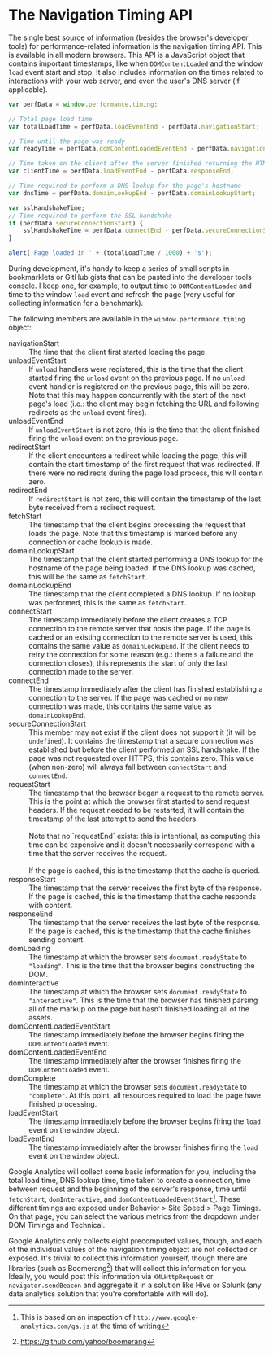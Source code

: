 # The Navigation Timing API

The single best source of information (besides the browser's developer tools) for performance-related information is the navigation timing API. This is available in all modern browsers. This API is a JavaScript object that contains important timestamps, like when `DOMContentLoaded` and the window `load` event start and stop. It also includes information on the times related to interactions with your web server, and even the user's DNS server (if applicable).

```js
var perfData = window.performance.timing;

// Total page load time
var totalLoadTime = perfData.loadEventEnd - perfData.navigationStart;

// Time until the page was ready
var readyTime = perfData.domContentLoadedEventEnd - perfData.navigationStart;

// Time taken on the client after the server finished returning the HTML
var clientTime = perfData.loadEventEnd - perfData.responseEnd;

// Time required to perform a DNS lookup for the page's hostname
var dnsTime = perfData.domainLookupEnd - perfData.domainLookupStart;

var sslHandshakeTime;
// Time required to perform the SSL handshake
if (perfData.secureConnectionStart) {
    sslHandshakeTime = perfData.connectEnd - perfData.secureConnectionStart;
}

alert('Page loaded in ' + (totalLoadTime / 1000) + 's');
```

During development, it's handy to keep a series of small scripts in bookmarklets or GitHub gists that can be pasted into the developer tools console. I keep one, for example, to output time to `DOMContentLoaded` and time to the window `load` event and refresh the page (very useful for collecting information for a benchmark).

The following members are available in the `window.performance.timing` object:

<dl>
    <dt>navigationStart</dt>
    <dd>The time that the client first started loading the page.</dd>
    <dt>unloadEventStart</dt>
    <dd>If <code>unload</code> handlers were registered, this is the time that the client started firing the <code>unload</code> event on the previous page. If no <code>unload</code> event handler is registered on the previous page, this will be zero. Note that this may happen concurrently with the start of the next page's load (i.e.: the client may begin fetching the URL and following redirects as the <code>unload</code> event fires).</dd>
    <dt>unloadEventEnd</dt>
    <dd>If <code>unloadEventStart</code> is not zero, this is the time that the client finished firing the <code>unload</code> event on the previous page.</dd>
    <dt>redirectStart</dt>
    <dd>If the client encounters a redirect while loading the page, this will contain the start timestamp of the first request that was redirected. If there were no redirects during the page load process, this will contain zero.</dd>
    <dt>redirectEnd</dt>
    <dd>If <code>redirectStart</code> is not zero, this will contain the timestamp of the last byte received from a redirect request.</dd>
    <dt>fetchStart</dt>
    <dd>The timestamp that the client begins processing the request that loads the page. Note that this timestamp is marked before any connection or cache lookup is made.</dd>
    <dt>domainLookupStart</dt>
    <dd>The timestamp that the client started performing a DNS lookup for the hostname of the page being loaded. If the DNS lookup was cached, this will be the same as <code>fetchStart</code>.</dd>
    <dt>domainLookupEnd</dt>
    <dd>The timestamp that the client completed a DNS lookup. If no lookup was performed, this is the same as <code>fetchStart</code>.</dd>
    <dt>connectStart</dt>
    <dd>The timestamp immediately before the client creates a TCP connection to the remote server that hosts the page. If the page is cached or an existing connection to the remote server is used, this contains the same value as <code>domainLookupEnd</code>. If the client needs to retry the connection for some reason (e.g.: there's a failure and the connection closes), this represents the start of only the last connection made to the server.</dd>
    <dt>connectEnd</dt>
    <dd>The timestamp immediately after the client has finished establishing a connection to the server. If the page was cached or no new connection was made, this contains the same value as <code>domainLookupEnd</code>.</dd>
    <dt>secureConnectionStart</dt>
    <dd>This member may not exist if the client does not support it (it will be <code>undefined</code>). It contains the timestamp that a secure connection was established but before the client performed an SSL handshake. If the page was not requested over HTTPS, this contains zero. This value (when non-zero) will always fall between <code>connectStart</code> and <code>connectEnd</code>.</dd>
    <dt>requestStart</dt>
    <dd>
        The timestamp that the browser began a request to the remote server. This is the point at which the browser first started to send request headers. If the request needed to be restarted, it will contain the timestamp of the last attempt to send the headers.<br><br>
        Note that no `requestEnd` exists: this is intentional, as computing this time can be expensive and it doesn't necessarily correspond with a time that the server receives the request.<br><br>
        If the page is cached, this is the timestamp that the cache is queried.
    </dd>
    <dt>responseStart</dt>
    <dd>The timestamp that the server receives the first byte of the response. If the page is cached, this is the timestamp that the cache responds with content.</dd>
    <dt>responseEnd</dt>
    <dd>The timestamp that the server receives the last byte of the response. If the page is cached, this is the timestamp that the cache finishes sending content.</dd>
    <dt>domLoading</dt>
    <dd>The timestamp at which the browser sets <code>document.readyState</code> to <code>"loading"</code>. This is the time that the browser begins constructing the DOM.</dd>
    <dt>domInteractive</dt>
    <dd>The timestamp at which the browser sets <code>document.readyState</code> to <code>"interactive"</code>. This is the time that the browser has finished parsing all of the markup on the page but hasn't finished loading all of the assets.</dd>
    <dt>domContentLoadedEventStart</dt>
    <dd>The timestamp immediately before the browser begins firing the <code>DOMContentLoaded</code> event.</dd>
    <dt>domContentLoadedEventEnd</dt>
    <dd>The timestamp immediately after the browser finishes firing the <code>DOMContentLoaded</code> event.</dd>
    <dt>domComplete</dt>
    <dd>The timestamp at which the browser sets <code>document.readyState</code> to <code>"complete"</code>. At this point, all resources required to load the page have finished processing.</dd>
    <dt>loadEventStart</dt>
    <dd>The timestamp immediately before the browser begins firing the <code>load</code> event on the <code>window</code> object.</dd>
    <dt>loadEventEnd</dt>
    <dd>The timestamp immediately after the browser finishes firing the <code>load</code> event on the <code>window</code> object.</dd>
</dl>

Google Analytics will collect some basic information for you, including the total load time, DNS lookup time, time taken to create a connection, time between request and the beginning of the server's response, time until `fetchStart`, `domInteractive`, and `domContentLoadedEventStart`[^1]. These different timings are exposed under Behavior > Site Speed > Page Timings. On that page, you can select the various metrics from the dropdown under DOM Timings and Technical.

Google Analytics only collects eight precomputed values, though, and each of the individual values of the navigation timing object are not collected or exposed. It's trivial to collect this information yourself, though there are libraries (such as Boomerang[^2]) that will collect this information for you. Ideally, you would post this information via `XMLHttpRequest` or `navigator.sendBeacon` and aggregate it in a solution like Hive or Splunk (any data analytics solution that you're comfortable with will do).

[^1]: This is based on an inspection of `http://www.google-analytics.com/ga.js` at the time of writing
[^2]: https://github.com/yahoo/boomerang

